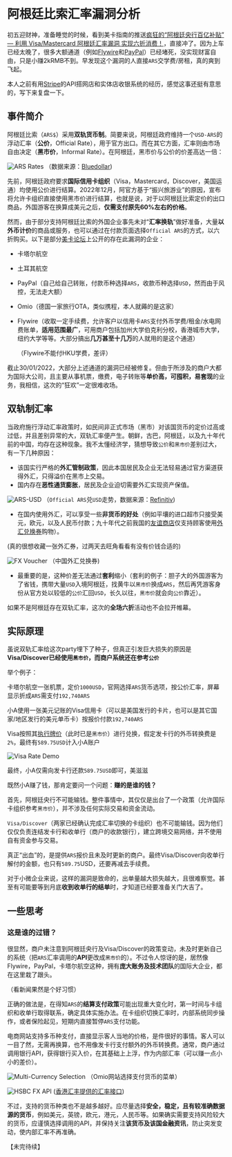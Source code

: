 # 阿根廷比索汇率漏洞分析

初五迎财神，准备睡觉的时候，看到美卡指南的推送[疯狂的“阿根廷央行百亿补贴” — 利用 Visa/Mastercard 阿根廷汇率漏洞 实现六折消费！](https://www.uscreditcardguide.com/fengkuangdeagentingyangxingbaiyibutie-liyong-visa-mastercard-agentinghuishuailoudong-shixianba/)，直接冲了。因为上车已经太晚了，很多大额通道（例如[Flywire](https://www.flywire.com/)和[PayPal](https://paypal.com/)）已经堵死，没实现财富自由，只是小赚2kRMB不到。早发现这个漏洞的人直接`ARS`交学费/房租，真的爽到飞起。

本人之前有用[Stripe](https://stripe.com/en-gb-hk)的API搭网店和实体店收银系统的经历，感觉这事还挺有意思的，写下来复盘一下。

## 事件简介

阿根廷比索（`ARS$`）采用**双轨货币制**。简要来说，阿根廷政府维持一个`USD-ARS`的浮动汇率（**公价**，Official Rate），用于官方出口。而在其它方面，汇率则由市场自由决定（**黑市价**，Informal Rate）。在阿根廷，黑市价与公价的价差高达一倍：

![ARS Rates](./img/rates.png)
（数据来源：[Bluedollar](https://bluedollar.net/))

先前，阿根廷政府要求**国际信用卡组织**（Visa，Mastercard，Discover，美国运通）均使用公价进行结算。2022年12月，阿官方基于“振兴旅游业”的原因，宣布将允许卡组织直接使用黑市价进行结算，也就是说，对于以阿根廷比索定价的出口商品，外国游客在换算成美元之后，**仅需支付原先60%左右的价格**。

然而，由于部分支持阿根廷比索的外国企业事先未对“**汇率换轨**”做好准备，大量**以外币计价**的商品或服务，也可以通过在付款页面选择`Official ARS`的方式，以六折购买。以下是部分[美卡论坛](https://www.uscardforum.com/t/topic/132382)上公开的存在此漏洞的企业：

- 卡塔尔航空
- 土耳其航空
- PayPal（自己给自己转账，付款币种选择`ARS`，收款币种选择`USD`，然而由于风控，无法走大额）
- Omio（德国一家旅行OTA，类似携程，本人就薅的是这家）
- Flywire（收取一定手续费，允许客户以信用卡`ARS`支付外币学费/租金/水电网费账单，**适用范围最广**，可用商户包括加州大学伯克利分校，香港城市大学，纽约大学等等。大部分搞出**几万甚至十几万**的人就用的是这个通道）

  （Flywire不能付HKU学费，差评）

截止30/01/2022，大部分上述通道的漏洞已经被修复。但由于所涉及的商户大都为国际大公司，且主要从事机票，缴费，电子转账等**单价高，可囤积，易套现**的业务，我相信，这次的“狂欢”一定很难收场。

## 双轨制汇率

当政府施行浮动汇率政策时，如民间非正式市场（黑市）对该国货币的定价过高或过低，并且差别异常的大，双轨汇率便产生。朝鲜，古巴，阿根廷，以及九十年代前的中国，均存在这种现象。我不太懂经济学，猜想导致`公价`和`黑市价`差别过大，有一下几种原因：

- 该国实行严格的**外汇管制政策**，因此本国居民及企业无法轻易通过官方渠道获得外汇，只得溢价在黑市上交易。
- 国内存在**恶性通货膨胀**，居民及企业迫切需要外汇实现资产保值。

![ARS-USD](./img/ARS_USD_Official.png)
（`Official ARS`兑`USD`走势，数据来源：[Refinitiv](https://www.refinitiv.com/en))

- 在国内使用外汇，可以享受一些**非货币的好处**（例如平壤的进口超市只接受美元，欧元，以及人民币付款；九十年代之前我国的[友谊商店](https://baike.baidu.com/item/%E5%8F%8B%E8%B0%8A%E5%95%86%E5%BA%97/5235874)仅支持顾客使用[外汇兑换券](https://baike.baidu.com/item/%E5%A4%96%E6%B1%87%E5%88%B8/639104)购物）。

(真的很想收藏一张外汇券，过两天去旺角看看有没有价钱合适的)

![FX Voucher](./img/fx_voucher.png)
（中国外汇兑换券)

- 最重要的是，这种价差无法通过**套利**缩小（套利的例子：胆子大的外国游客为了省钱，携带大量`USD`入境阿根廷，找黄牛以`黑市价`换成`ARS`，然后再凭游客身份从官方处以较低的`公价`汇回`USD`，长久以往，`黑市价`就会向`公价`靠近）。

如果不是阿根廷存在双轨汇率，这次的**全场六折**活动也不会拉开帷幕。

## 实际原理

虽说双轨汇率给这次party埋下了种子，但真正引发巨大损失的原因是**Visa/Discover已经使用`黑市价`，而商户系统还在参考`公价`**

举个例子：

卡塔尔航空一张机票，定价`1000USD`，官网选择`ARS`货币选项，按公价汇率，屏幕显示折成`ARS`需支付`192,740ARS`

小A使用一张美元记账的Visa信用卡（可以是美国发行的卡片，也可以是其它国家/地区发行的美元单币卡）按报价付款`192,740ARS`

Visa按照其[执行牌价](https://www.visa.co.uk/support/consumer/travel-support/exchange-rate-calculator.html)（此时已是`黑市价`）进行兑换，假定发卡行的外币转换费是`2%`，最终有`589.75USD`计入小A账户

![Visa Rate Demo](./img/visa_rate_demo.png)

最终，小A仅需向发卡行还款`589.75USD`即可，美滋滋

既然小A赚了钱，那肯定要问一个问题：**赚的是谁的钱？**

首先，阿根廷央行不可能输钱。整件事情中，其仅仅是出台了一个政策（允许国际卡组织参考`黑市价`），并不涉及任何实际交易和资金流动。

`Visa/Discover`（两家已经确认完成汇率切换的卡组织）也不可能输钱。因为他们仅仅负责连结发卡行和收单行（商户的收款银行），建立跨境交易网络，并不使用自有资金参与交易。

真正“出血”的，是提供`ARS`报价且未及时更新的商户。最终Visa/Discover向收单行解付的金额，也只有`589.75`USD，还要再减去手续费。

对于小微企业来说，这样的漏洞是致命的，出单量越大损失越大，且很难察觉。甚至有可能要等到月底**收到收单行的结单**时，才知道已经要准备关门大吉了。

## 一些思考

### 这是谁的过错？

很显然，商户未注意到阿根廷央行及Visa/Discover的政策变动，未及时更新自己的系统（把`ARS`汇率调用的**API**更改成`黑市价`的）。不过令人惊讶的是，居然像Flywire，PayPal，卡塔尔航空这种，拥有**庞大账务及技术团队**的国际大企业，都在这里栽了跟头。

（看新闻果然是个好习惯）

正确的做法是，在得知`ARS`的**结算支付政策**可能出现重大变化时，第一时间与卡组织和收单行取得联系，确定具体实施办法。在卡组织切换汇率时，内部系统同步操作，或者保险起见，短期内直接暂停`ARS`支付功能。

电商网站支持多币种支付，直接显示客人当地的价格，是件很好的事情。客人可以一目了然，无需再换算，也不用像发卡行支付额外的外币转换费。通常，商户通过调用银行API，获得银行买入价，在其基础上上浮，作为内部汇率（可以赚一点小小的差价）。

![Multi-Currency Selection](./img/currency_sel.png)
（Omio网站选择支付货币的菜单）

![HSBC FX API](./img/hsbc_api.png)
([香港汇丰提供的汇率接口](https://developer.hsbc.com.hk/))

不过，支持的货币种类也不是越多越好。应尽量选择**安全，稳定，且有较准确数据源的货币**，例如美元，英镑，欧元，港元，人民币等。如果确实需要支持风险较大的货币，应谨慎选择调用的API，并保持关注**该货币及该国金融资讯**，防止突发变动，使内部汇率不再准确。

【未完待续】